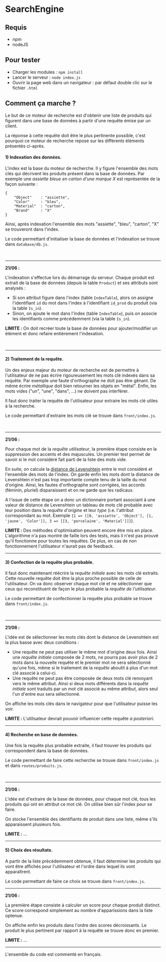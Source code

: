 # SearchEngine

## Requis

* npm
* nodeJS

## Pour tester

* Charger les modules : `npm install`
* Lancer le serveur : `node index.js`
* Ouvrir la page web dans un navigateur : par défaut double clic sur le fichier `.html`

## Comment ça marche ?

Le but de ce moteur de recherche est d'obtenir une liste de produits qui figurent dans une base de données à partir d'une requête émise par un client.

La réponse à cette requête doit être le plus pertinente possible, c'est pourquoi ce moteur de recherche repose sur les différents éléments présentés ci-après.

#### 1) Indexation des données.

L'index est la base du moteur de recherche. Il y figure l'ensemble des mots clés qui décrivent les produits présent dans la base de données. Par exemple une *assiette bleue en carton d'une marque X* est représentée de la façon suivante :

    {
        "Object"    : "assiette",
        "Color"     : "bleu",
        "Material"  : "carton",
        "Brand"     : "X"
    }

Ainsi, après indexation l'ensemble des mots "assiette", "bleu", "carton", "X" se trouveront dans l'index.

Le code permettant d'initialiser la base de données et l'indexation se trouve dans `database/db.js`.

<br>

___
**21/06 :**

L'indexation s'effectue lors du démarrage du serveur. Chaque produit est extrait de la base de données (depuis la table `Product`) et ses attributs sont analysés :
* Si son attribut figure dans l'index (table `IndexTable`), alors on assigne l'identifiant `id` du mot dans l'index à l'identifiant `id_prod` du produit (via la table `Is_in`).
* Sinon, on ajoute le mot dans l'index (table `IndexTable`), puis on associe les identifiants comme précédemment (via la table `Is_in`).

**LIMITE :** On doit recréer toute la base de données pour ajouter/modifier un élément et donc refaire entièrement l'indexation.

<br>

___

#### 2) Traitement de la requête.

Un des enjeux majeur du moteur de recherche est de permettre à l'utilisateur de ne pas écrire rigoureusement les mots clé indexés dans sa requête. Par exemple une faute d'orthographe ne doit pas être gênant. De même écrire *métallique* doit bien retourner les objets en "métal". Enfin, les mots vides ("un", "une", "dans", ...) ne doivent pas interférer.

Il faut donc traiter la requête de l'utilisateur pour extraire les mots clé utiles à la recherche.

Le code permettant d'extraire les mots clé se trouve dans `front/index.js`.

<br>

___
**21/06 :**

Pour chaque mot de la *requête utilisateur*, la première étape consiste en la suppression des accents et des majuscules. Un premier test permet de savoir si le mot considéré fait parti de la liste des mots vide.

En suite, on calcule la [distance de Levenshtein](https://fr.wikipedia.org/wiki/Distance_de_Levenshtein) entre le mot considéré et l'ensemble des mots de l'index. On garde enfin les mots dont la distance de Levenshtein n'est pas trop importante compte tenu de la taille du mot d'origine. Ainsi, les fautes d'orthographe sont corrigées, les accords (féminin, pluriel) disparaissent et on ne garde que les radicaux.

A l'issue de cette étape on a donc un dictionnaire portant associant à une valeur de distance de Levenshtein un tableau de mots clé probable avec leur position dans la *requête d'origine* et leur *type* (i.e. l'attribut correspondant au mot. Exemple `{1 => [[0, 'assiette', 'Object'], [1, 'jaune', 'Color']], 3 => [[3, 'porcelaine', 'Material']]}`).

**LIMITE :** Des méthodes d'optimisation peuvent encore être mis en place. L'algorithme n'a pas montré de faille lors des tests, mais il n'est pas prouvé qu'il fonctionne pour toutes les requêtes. De plus, en cas de non fonctionnement l'utilisateur n'aurait pas de feedback.
<br>

___

#### 3) Confection de la requête plus probable.

Il faut donc maintenant réécrire la *requête initiale* avec les mots clé extraits. Cette nouvelle requête doit être la plus proche possible de celle de l'utilisateur. On va donc observer chaque mot clé et ne sélectionner que ceux qui reconstituent de façon le plus probable la *requête de l'utilisateur*.

Le code permettant de confectionner la requête plus probable se trouve dans `front/index.js`.

<br>

___
**21/06 :**

L'idée est de sélectionner les mots clés dont la distance de Levenshtein est la plus basse avec deux conditions :
* Une requête ne peut pas utiliser le même mot d'origine deux fois. Ainsi une *requête initiale* composée de 2 mots, ne pourra pas avoir plus de 2 mots dans la nouvelle requête et le premier mot ne sera sélectionné qu'une fois, même si le traitement de la *requête* aboutit à plus d'un mot clé associé à celui-ci.
* Une requête ne peut pas être composée de deux mots clé renvoyant vers le même attribut. Ainsi si deux mots différents dans la *requête initiale* sont traduits par un mot clé associé au même attribut, alors seul l'un d'entre eux sera sélectionné.

On affiche les mots clés dans le navigateur pour que l'utilisateur puisse les voir.

**LIMITE :** L'utilisateur devrait pouvoir influencer cette requête *a posteriori*.
<br>

___

#### 4) Recherche en base de données.

Une fois la requête plus probable extraite, il faut trouver les produits qui correspondent dans la base de données.

Le code permettant de faire cette recherche se trouve dans `front/index.js` et dans `routes/produits.js`.

<br>

___
**21/06 :**

L'idée est d'extraire de la base de données, pour chaque mot clé, tous les produits qui ont en attribut ce mot clé. On utilise bien sûr l'index
pour se faire.

On stocke l'ensemble des identifiants de produit dans une liste, même s'ils apparaissent plusieurs fois.

**LIMITE :** ...
<br>

___

#### 5) Choix des résultats.

A partir de la liste précédemment obtenue, il faut déterminer les produits qui vont être affichés pour l'utilisateur
et l'ordre dans lequel ils vont apparaîtrent.

Le code permettant de faire ce choix se trouve dans `front/index.js`.

___
**21/06 :**

La première étape consiste à calculer un score pour chaque produit distinct. Ce score correspond simplement au nombre d'apparissions dans la liste optenue.

On affiche enfin les produits dans l'ordre des scores décroissants. Le produit le plus pertinent par rapport à la
requête se trouve donc en premier.

**LIMITE :** ...
<br>

___

L'ensemble du code est commenté en français.
